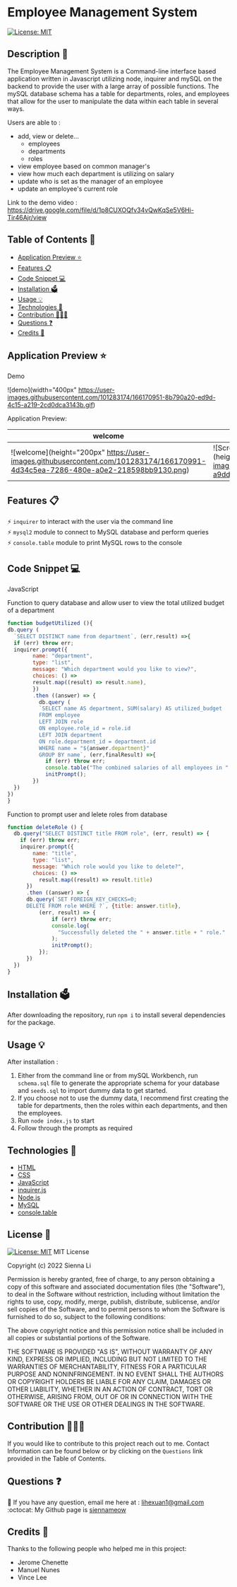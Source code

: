 # Employee Management System

[![License: MIT](https://img.shields.io/badge/License-MIT-yellow.svg)](https://github.com/siennameow/employee-management-system/blob/main/LICENSE)

## Description 📝 

The Employee Management System is a Command-line interface based application written in Javascript utilizing node, inquirer and mySQL on the backend to provide the user with a large array of possible functions. The mySQL database schema has a table for departments, roles, and employees that allow for the user to manipulate the data within each table in several ways.

Users are able to :
- add, view or delete...
  - employees
  - departments
  - roles
- view employee based on common manager's
- view how much each department is utilizing on salary
- update who is set as the manager of an employee
- update an employee's current role


Link to the demo video : https://drive.google.com/file/d/1p8CUXOQfv34vQwKqSe5V6Hi-Tir46Ajr/view

## Table of Contents 📖

* [Application Preview ⭐](#application-preview-)
* [Features 📋](#features-)
* [Code Snippet 💻](#code-snippet-)
* [Installation 🗳](#installation-)
* [Usage 💡](#usage-)
* [Technologies 🔧](#technologies-)
* [Contribution 👩🏻‍💻](#contribution-)
* [Questions ❓](#questions-)
* [Credits 🙌](#credits-)

## Application Preview ⭐

Demo


![demo](width="400px" https://user-images.githubusercontent.com/101283174/166170951-8b790a20-ed9d-4c15-a219-2cd0dca3143b.gif)


Application Preview:

|  welcome  | view table| exit app  |
|-----------|-----------|-----------|
| ![welcome](height="200px" https://user-images.githubusercontent.com/101283174/166170991-4d34c5ea-7286-480e-a0e2-218598bb9130.png) | ![Screen Shot 2022-05-01 at 5 31 08 PM](height="200px" https://user-images.githubusercontent.com/101283174/166171297-a9dd0f20-5d1d-4607-8735-3cfab42c0fb2.png)|![bye](height="200px" https://user-images.githubusercontent.com/101283174/166171002-333f3ccc-f0e9-4d4b-82cd-dfb512579b84.png) |

## Features 📋

⚡️ `inquirer` to interact with the user via the command line\
⚡️ `mysql2` module to connect to MySQL database and perform queries\
⚡️ `console.table` module to print MySQL rows to the console


## Code Snippet 💻

JavaScript

Function to query database and allow user to view the total utilized budget of a department

```JavaScript
function budgetUtilized (){
db.query (
  `SELECT DISTINCT name from department`, (err,result) =>{
  if (err) throw err;
  inquirer.prompt({
        name: "department",
        type: "list",
        message: "Which department would you like to view?",
        choices: () =>
        result.map((result) => result.name),
        })
        .then ((answer) => {
          db.query (
          `SELECT name AS department, SUM(salary) AS utilized_budget
          FROM employee
          LEFT JOIN role
          ON employee.role_id = role.id
          LEFT JOIN department
          ON role.department_id = department.id
          WHERE name = "${answer.department}"
          GROUP BY name`, (err,finalResult) =>{
            if (err) throw err;
            console.table("The combined salaries of all employees in " + answer.department + " department is:", finalResult);
            initPrompt();
        })
  })
})
}
```

Function to prompt user and lelete roles from database

```JavaScript
function deleteRole () {
  db.query("SELECT DISTINCT title FROM role", (err, result) => {
    if (err) throw err;
    inquirer.prompt({
        name: "title",
        type: "list",
        message: "Which role would you like to delete?",
        choices: () => 
          result.map((result) => result.title)
      })
      .then ((answer) => {
      db.query(`SET FOREIGN_KEY_CHECKS=0;
      DELETE FROM role WHERE ?`, {title: answer.title},
          (err, result) => {
              if (err) throw err;
              console.log(
                "Successfully deleted the " + answer.title + " role."
              );
              initPrompt();
          });
      })
  })
}
```

## Installation 🗳 

After downloading the repository, run `npm i` to install several dependencies for the package. 

## Usage 💡

After installation :

1. Either from the command line or from mySQL Workbench, run `schema.sql` file to generate the appropriate schema for your database and `seeds.sql` to import dummy data to get started.
2. If you choose not to use the dummy data, I recommend first creating the table for departments, then the roles within each departments, and then the employees.
3. Run `node index.js` to start
4. Follow through the prompts as required 


## Technologies 🔧

* [HTML](https://developer.mozilla.org/en-US/docs/Web/HTML)
* [CSS](https://developer.mozilla.org/en-US/docs/Web/CSS)
* [JavaScript](https://developer.mozilla.org/en-US/docs/Web/JavaScript)
* [inquirer.js](https://www.npmjs.com/package/inquirer)
* [Node.js](https://nodejs.org/en/)
* [MySQL](https://www.mysql.com/)
* [console.table](https://www.npmjs.com/package/console.table)

## License 📜
[![License: MIT](https://img.shields.io/badge/License-MIT-yellow.svg)](https://github.com/siennameow/employee-management-system/blob/main/LICENSE)
MIT License

Copyright (c) 2022 Sienna Li

Permission is hereby granted, free of charge, to any person obtaining a copy
of this software and associated documentation files (the "Software"), to deal
in the Software without restriction, including without limitation the rights
to use, copy, modify, merge, publish, distribute, sublicense, and/or sell
copies of the Software, and to permit persons to whom the Software is
furnished to do so, subject to the following conditions:

The above copyright notice and this permission notice shall be included in all
copies or substantial portions of the Software.

THE SOFTWARE IS PROVIDED "AS IS", WITHOUT WARRANTY OF ANY KIND, EXPRESS OR
IMPLIED, INCLUDING BUT NOT LIMITED TO THE WARRANTIES OF MERCHANTABILITY,
FITNESS FOR A PARTICULAR PURPOSE AND NONINFRINGEMENT. IN NO EVENT SHALL THE
AUTHORS OR COPYRIGHT HOLDERS BE LIABLE FOR ANY CLAIM, DAMAGES OR OTHER
LIABILITY, WHETHER IN AN ACTION OF CONTRACT, TORT OR OTHERWISE, ARISING FROM,
OUT OF OR IN CONNECTION WITH THE SOFTWARE OR THE USE OR OTHER DEALINGS IN THE
SOFTWARE.

## Contribution 👩🏻‍💻 
If you would like to contribute to this project reach out to me. Contact Information can be found below or by clicking on the `Questions` link provided in the Table of Contents.

## Questions ❓

📩 If you have any question, email me here at : lihexuan1@gmail.com<br/>
:octocat: My Github page is [siennameow](https://github.com/siennameow)


## Credits 🙌

Thanks to the following people who helped me in this project:
- Jerome Chenette
- Manuel Nunes
- Vince Lee
